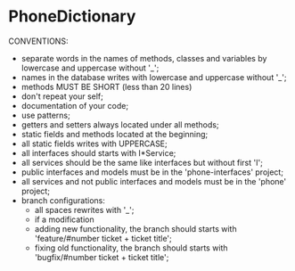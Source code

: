 # PhoneDictionary


CONVENTIONS:
* separate words in the names of methods, classes and variables by lowercase and uppercase without '_';
* names in the database writes with lowercase and uppercase without '_';
* methods MUST BE SHORT (less than 20 lines)
* don't repeat your self;
* documentation of your code;
* use patterns;
* getters and setters always located under all methods;
* static fields and methods located at the beginning;
* all static fields writes with UPPERCASE;
* all interfaces should starts with I*Service;
* all services should be the same like interfaces but without first 'I';
* public interfaces and models must be in the 'phone-interfaces' project;
* all services and not public interfaces and models must be in the 'phone' project;
* branch configurations:
  *   all spaces rewrites with '_';
  *   if a modification 
    * adding new functionality, the branch should starts with 'feature/#number ticket + ticket title';
    * fixing old functionality, the branch should starts with 'bugfix/#number ticket + ticket title';
